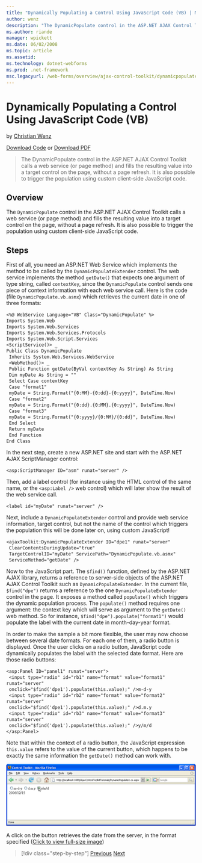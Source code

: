 ```yaml
---
title: "Dynamically Populating a Control Using JavaScript Code (VB) | Microsoft Docs"
author: wenz
description: "The DynamicPopulate control in the ASP.NET AJAX Control Toolkit calls a web service (or page method) and fills the resulting value into a target control on t..."
ms.author: riande
manager: wpickett
ms.date: 06/02/2008
ms.topic: article
ms.assetid: 
ms.technology: dotnet-webforms
ms.prod: .net-framework
msc.legacyurl: /web-forms/overview/ajax-control-toolkit/dynamicpopulate/dynamically-populating-a-control-using-javascript-code-vb
---
```

Dynamically Populating a Control Using JavaScript Code (VB)
====================
by [Christian Wenz](https://github.com/wenz)

[Download Code](http://download.microsoft.com/download/d/8/f/d8f2f6f9-1b7c-46ad-9252-e1fc81bdea3e/dynamicpopulate1.vb.zip) or [Download PDF](http://download.microsoft.com/download/b/6/a/b6ae89ee-df69-4c87-9bfb-ad1eb2b23373/dynamicpopulate1VB.pdf)

> The DynamicPopulate control in the ASP.NET AJAX Control Toolkit calls a web service (or page method) and fills the resulting value into a target control on the page, without a page refresh. It is also possible to trigger the population using custom client-side JavaScript code.


## Overview

The `DynamicPopulate` control in the ASP.NET AJAX Control Toolkit calls a web service (or page method) and fills the resulting value into a target control on the page, without a page refresh. It is also possible to trigger the population using custom client-side JavaScript code.

## Steps

First of all, you need an ASP.NET Web Service which implements the method to be called by the `DynamicPopulateExtender` control. The web service implements the method `getDate()` that expects one argument of type string, called `contextKey`, since the `DynamicPopulate` control sends one piece of context information with each web service call. Here is the code (file `DynamicPopulate.vb.asmx`) which retrieves the current date in one of three formats:

    <%@ WebService Language="VB" Class="DynamicPopulate" %>
    Imports System.Web
    Imports System.Web.Services
    Imports System.Web.Services.Protocols
    Imports System.Web.Script.Services
    <ScriptService()> _
    Public Class DynamicPopulate
     Inherits System.Web.Services.WebService
     <WebMethod()> _
     Public Function getDate(ByVal contextKey As String) As String
     Dim myDate As String = ""
     Select Case contextKey
     Case "format1"
     myDate = String.Format("{0:MM}-{0:dd}-{0:yyyy}", DateTime.Now)
     Case "format2"
     myDate = String.Format("{0:dd}.{0:MM}.{0:yyyy}", DateTime.Now)
     Case "format3"
     myDate = String.Format("{0:yyyy}/{0:MM}/{0:dd}", DateTime.Now)
     End Select
     Return myDate
     End Function
    End Class

In the next step, create a new ASP.NET site and start with the ASP.NET AJAX ScriptManager control:

    <asp:ScriptManager ID="asm" runat="server" />

Then, add a label control (for instance using the HTML control of the same name, or the `<asp:Label />` web control) which will later show the result of the web service call.

    <label id="myDate" runat="server" />

Next, include a `DynamicPopulateExtender` control and provide web service information, target control, but not the name of the control which triggers the population this will be done later on, using custom JavaScript!

    <ajaxToolkit:DynamicPopulateExtender ID="dpe1" runat="server"
     ClearContentsDuringUpdate="true"
     TargetControlID="myDate" ServicePath="DynamicPopulate.vb.asmx"
     ServiceMethod="getDate" />

Now to the JavaScript part. The `$find()` function, defined by the ASP.NET AJAX library, returns a reference to server-side objects of the ASP.NET AJAX Control Toolkit such as `DynamicPopulateExtender`. In the current file, `$find("dpe")` returns a reference to the one `DynamicPopulateExtender` control in the page. It exposes a method called `populate()` which triggers the dynamic population process. The `populate()` method requires one argument: the context key which will serve as argument to the `getDate()` web method. So for instance, `$find("dpe").populate("format1")` would populate the label with the current date in month-day-year format.

In order to make the sample a bit more flexible, the user may now choose between several date formats. For each one of them, a radio button is displayed. Once the user clicks on a radio button, JavaScript code dynamically populates the label with the selected date format. Here are those radio buttons:

    <asp:Panel ID="panel1" runat="server">
     <input type="radio" id="rb1" name="format" value="format1" runat="server"
     onclick="$find('dpe1').populate(this.value);" />m-d-y
     <input type="radio" id="rb2" name="format" value="format2" runat="server"
     onclick="$find('dpe1').populate(this.value);" />d.m.y
     <input type="radio" id="rb3" name="format" value="format3" runat="server"
     onclick="$find('dpe1').populate(this.value);" />y/m/d
    </asp:Panel>

Note that within the context of a radio button, the JavaScript expression `this.value` refers to the value of the current button, which happens to be exactly the same information the `getDate()` method can work with.


[![A click on the button retrieves the date from the server, in the format specified](dynamically-populating-a-control-using-javascript-code-vb/_static/image2.png)](dynamically-populating-a-control-using-javascript-code-vb/_static/image1.png)

A click on the button retrieves the date from the server, in the format specified ([Click to view full-size image](dynamically-populating-a-control-using-javascript-code-vb/_static/image3.png))

>[!div class="step-by-step"] [Previous](dynamically-populating-a-control-vb.md) [Next](using-dynamicpopulate-with-a-user-control-and-javascript-vb.md)